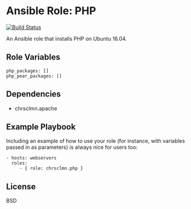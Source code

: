 Ansible Role: PHP
=================

[![Build Status](https://travis-ci.org/chrsclmn/ansible-role-php.svg?branch=master)](https://travis-ci.org/chrsclmn/ansible-role-php)

An Ansible role that installs PHP on Ubuntu 16.04.

Role Variables
--------------

	php_packages: []
	php_pear_packages: []

Dependencies
------------

 * chrsclmn.apache

Example Playbook
----------------

Including an example of how to use your role (for instance, with variables passed in as parameters) is always nice for users too:

    - hosts: webservers
      roles:
         - { role: chrsclmn.php }

License
-------

BSD
